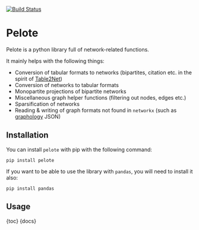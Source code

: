 [![Build Status](https://github.com/medialab/pelote/workflows/Tests/badge.svg)](https://github.com/medialab/pelote/actions)

# Pelote

Pelote is a python library full of network-related functions.

It mainly helps with the following things:

- Conversion of tabular formats to networks (bipartites, citation etc. in the spirit of [Table2Net](https://medialab.github.io/table2net/))
- Conversion of networks to tabular formats
- Monopartite projections of bipartite networks
- Miscellaneous graph helper functions (filtering out nodes, edges etc.)
- Sparsification of networks
- Reading & writing of graph formats not found in `networkx` (such as [graphology](https://graphology.github.io/) JSON)

## Installation

You can install `pelote` with pip with the following command:

```
pip install pelote
```

If you want to be able to use the library with `pandas`, you will need to install it also:

```
pip install pandas
```

## Usage

{toc}
{docs}
